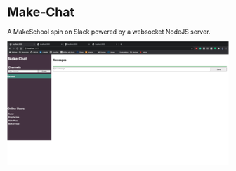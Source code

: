 # Make-Chat

A MakeSchool spin on Slack powered by a websocket NodeJS server.

![MakeChat](MakeChatSnapshot.png)
